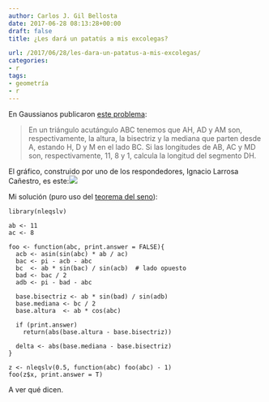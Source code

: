 ```yaml
---
author: Carlos J. Gil Bellosta
date: 2017-06-28 08:13:28+00:00
draft: false
title: ¿Les dará un patatús a mis excolegas?

url: /2017/06/28/les-dara-un-patatus-a-mis-excolegas/
categories:
- r
tags:
- geometría
- r
---
```


En Gaussianos publicaron [este problema](http://gaussianos.com/segmento-desconocido-en-un-triangulo):



<blockquote>En un triángulo acutángulo ABC tenemos que AH, AD y AM son, respectivamente, la altura, la bisectriz y la mediana que parten desde A, estando H, D y M en el lado BC. Si las longitudes de AB, AC y MD son, respectivamente, 11, 8 y 1, calcula la longitud del segmento DH.</blockquote>



El gráfico, construido por uno de los respondedores, Ignacio Larrosa Cañestro, es este:![](/wp-uploads/2017/06/triangulo.jpg)


Mi solución (puro uso del [teorema del seno](https://es.wikipedia.org/wiki/Teorema_de_los_senos)):




    library(nleqslv)

    ab <- 11
    ac <- 8

    foo <- function(abc, print.answer = FALSE){
      acb <- asin(sin(abc) * ab / ac)
      bac <- pi - acb - abc
      bc  <- ab * sin(bac) / sin(acb)  # lado opuesto
      bad <- bac / 2
      adb <- pi - bad - abc

      base.bisectriz <- ab * sin(bad) / sin(adb)
      base.mediana <- bc / 2
      base.altura  <- ab * cos(abc)

      if (print.answer)
        return(abs(base.altura - base.bisectriz))

      delta <- abs(base.mediana - base.bisectriz)
    }

    z <- nleqslv(0.5, function(abc) foo(abc) - 1)
    foo(z$x, print.answer = T)




A ver qué dicen.


